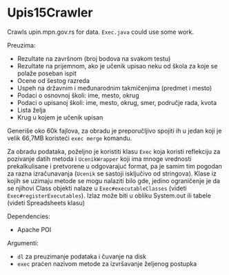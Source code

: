 # Upis15Crawler
Crawls upin.mpn.gov.rs for data. `Exec.java` could use some work.

Preuzima:
- Rezultate na završnom (broj bodova na svakom testu)
- Rezultate na prijemnom, ako je učenik upisao neku od škola za koje se polaže poseban ispit
- Ocene od šestog razreda
- Uspeh na državnim i međunarodnim takmičenjima (predmet i mesto)
- Podaci o osnovnoj školi: ime, mesto, okrug
- Podaci o upisanoj školi: ime, mesto, okrug, smer, područje rada, kvota
- Lista želja
- Krug u kojem je učenik upisan

Generiše oko 60k fajlova, za obradu je preporučljivo spojiti ih u jedan koji je velik 66,7MB koristeći `exec merge` komandu.

Za obradu podataka, poželjno je koristiti klasu `Exec` koja koristi reflekciju za pozivanje datih metoda i `UcenikWrapper` koji ima mnoge vrednosti prekalkulisane i pretvorene u odgovarajuć format, pa je samim tim pogodan za razna izračunavanja (`Ucenik` se sastoji isključivo od stringova). Klase iz kojih se uzimaju metode se mogu nalaziti bilo gde, jedino ograničenje je da se njihovi Class objekti nalaze u `Exec#executableClasses` (videti `Exec#registerExecutables`).
Izlaz može biti u obliku System.out ili tabele (videti Spreadsheets klasu)

Dependencies:
- Apache POI

Argumenti:
- `dl` za preuzimanje podataka i čuvanje na disk
- `exec` praćen nazivom metode za izvršavanje željenog postupka

